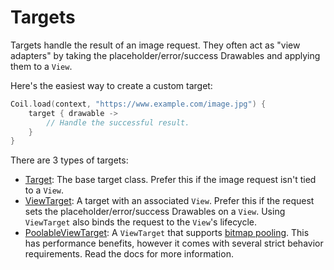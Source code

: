 # Targets

Targets handle the result of an image request. They often act as "view adapters" by taking the placeholder/error/success Drawables and applying them to a `View`.

Here's the easiest way to create a custom target:

```kotlin
Coil.load(context, "https://www.example.com/image.jpg") {
    target { drawable ->
        // Handle the successful result.
    }
}
```

There are 3 types of targets:

* [Target](../api/coil-base/coil.target/-target/): The base target class. Prefer this if the image request isn't tied to a `View`.
* [ViewTarget](../api/coil-base/coil.target/-view-target/): A target with an associated `View`. Prefer this if the request sets the placeholder/error/success Drawables on a `View`. Using `ViewTarget` also binds the request to the `View`'s lifecycle.
* [PoolableViewTarget](../api/coil-base/coil.target/-poolable-view-target/): A `ViewTarget` that supports [bitmap pooling](../getting_started/#bitmap-pooling). This has performance benefits, however it comes with several strict behavior requirements. Read the docs for more information.
